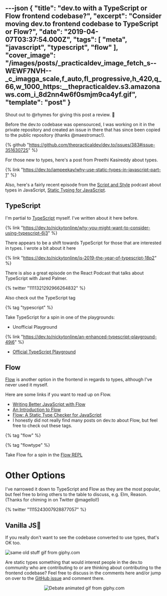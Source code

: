 ---json
{
  "title": "dev.to with a TypeScript or Flow frontend codebase?",
  "excerpt": "Consider moving dev.to frontend codebase to TypeScript or Flow?",
  "date": "2019-04-07T03:37:54.000Z",
  "tags": [
    "meta",
    "javascript",
    "typescript",
    "flow"
  ],
  "cover_image": "/images/posts/_practicaldev_image_fetch_s--WEWF7NVH--_c_imagga_scale,f_auto,fl_progressive,h_420,q_66,w_1000_https:__thepracticaldev.s3.amazonaws.com_i_8d2nn4w6f0smjm9ca4yf.gif",
  "template": "post"
}
---
Shout out to @rhymes for giving this post a review. 👏

Before the dev.to codebase was opensourced, I was working on it in the private repository and created an issue in there that has since been copied to the public repository (thanks @maestromac!).

{% github "https://github.com/thepracticaldev/dev.to/issues/383#issue-351630725" %}

For those new to types, here's a post from Preethi Kasireddy about types.

{% link "https://dev.to/iampeekay/why-use-static-types-in-javascript-part-1" %}

Also, here's a fairly recent episode from the [Script and Style](https://scriptandstyle.com) podcast about types in JavaScript, [Static Typing for JavaScript](https://scriptandstyle.com/4d5e9839).

## TypeScript

I'm partial to [TypeScript](https://www.typescriptlang.org) myself. I've written about it here before.

{% link "https://dev.to/nickytonline/why-you-might-want-to-consider-using-typescript-6j3" %}

There appears to be a shift towards TypeScript for those that are interested in types. I wrote a bit about it here

{% link "https://dev.to/nickytonline/is-2019-the-year-of-typescript-18p2" %}

There is also a great episode on the React Podcast that talks about TypeScript with Jared Palmer.

{% twitter "1111321292966264832" %}

Also check out the TypeScript tag

{% tag "typescript" %}

Take TypeScript for a spin in one of the playgrounds:

* Unofficial Playground

{% link "https://dev.to/nickytonline/an-enhanced-typescript-playground-49j6" %}

* [Official TypeScript Playground](https://www.typescriptlang.org/play/)

## Flow

[Flow](https://flow.org/) is another option in the frontend in regards to types, although I've never used it myself. 

Here are some links if you want to read up on Flow.

* [Writing Better JavaScript with Flow](https://www.sitepoint.com/writing-better-javascript-with-flow)
* [An Introduction to Flow](https://pusher.com/sessions/meetup/js-monthly-london/flow)
* [Flow: A Static Type Checker for JavaScript](https://dzone.com/articles/flow-a-static-type-checker-for-javascript)
* I honestly did not really find many posts on dev.to about Flow, but feel free to check out these tags.

{% tag "flow" %}

{% tag "flowtype" %}

Take Flow for a spin in the [Flow REPL](https://flow.org/try/)

# Other Options
I've narrowed it down to TypeScript and Flow as they are the most popular, but feel free to bring others to the table to discuss, e.g. Elm, Reason. (Thanks for chiming in on Twitter @magellol!)

{% twitter "1115243007928877057" %}

## Vanilla JS🍦

If you really don't want to see the codebase converted to use types, that's OK too. 

![same old stuff gif from giphy.com](https://media.giphy.com/media/xT5LMOwBto9xvEC3nO/giphy.gif)

Are static types something that would interest people in the dev.to community who are contributing to or are thinking about contributing to the frontend codebase? Feel free to discuss in the comments here and/or jump on over to the [GitHub issue](https://github.com/thepracticaldev/dev.to/issues/383) and comment there.

<center>

![Debate animated gif from giphy.com](https://media.giphy.com/media/Wv493An4dA0xi/giphy.gif)
</center>


